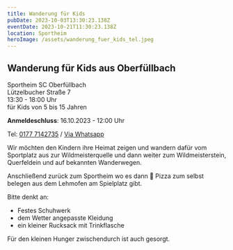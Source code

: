 ```yaml
---
title: Wanderung für Kids
pubDate: 2023-10-03T13:30:23.138Z
eventDate: 2023-10-21T11:30:23.138Z
location: Sportheim
heroImage: /assets/wanderung_fuer_kids_tel.jpeg
---
```

## Wanderung für Kids aus Oberfüllbach

Sportheim SC Oberfüllbach<br>
Lützelbucher Straße 7<br>
13:30 - 18:00 Uhr<br>
für Kids von 5 bis 15 Jahren


**Anmeldeschluss**:
16.10.2023 - 12:00 Uhr 

Tel: [0177 7142735](tel:+491777142735) / [Via Whatsapp](https://wa.me/+491777142735)

Wir möchten den Kindern ihre Heimat zeigen und wandern dafür vom Sportplatz aus zur Wildmeisterquelle und dann weiter zum Wildmeisterstein, Querfeldein und auf bekannten Wanderwegen.

Anschließend zurück zum Sportheim wo es dann 🍕 Pizza zum selbst belegen aus dem Lehmofen am Spielplatz gibt. 

Bitte denkt an:
 - Festes Schuhwerk
 - dem Wetter angepasste Kleidung
 - ein kleiner Rucksack mit Trinkflasche
 
 Für den kleinen Hunger zwischendurch ist auch gesorgt.